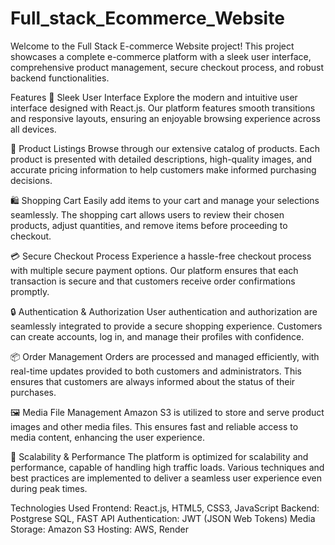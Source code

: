 # Full_stack_Ecommerce_Website
Welcome to the Full Stack E-commerce Website project! This project showcases a complete e-commerce platform with a sleek user interface, comprehensive product management, secure checkout process, and robust backend functionalities.

Features
🎨 Sleek User Interface
Explore the modern and intuitive user interface designed with React.js. Our platform features smooth transitions and responsive layouts, ensuring an enjoyable browsing experience across all devices.

🛒 Product Listings
Browse through our extensive catalog of products. Each product is presented with detailed descriptions, high-quality images, and accurate pricing information to help customers make informed purchasing decisions.

🛍️ Shopping Cart
Easily add items to your cart and manage your selections seamlessly. The shopping cart allows users to review their chosen products, adjust quantities, and remove items before proceeding to checkout.

💳 Secure Checkout Process
Experience a hassle-free checkout process with multiple secure payment options. Our platform ensures that each transaction is secure and that customers receive order confirmations promptly.

🔒 Authentication & Authorization
User authentication and authorization are seamlessly integrated to provide a secure shopping experience. Customers can create accounts, log in, and manage their profiles with confidence.

📦 Order Management
Orders are processed and managed efficiently, with real-time updates provided to both customers and administrators. This ensures that customers are always informed about the status of their purchases.

🖼️ Media File Management
Amazon S3 is utilized to store and serve product images and other media files. This ensures fast and reliable access to media content, enhancing the user experience.

🚀 Scalability & Performance
The platform is optimized for scalability and performance, capable of handling high traffic loads. Various techniques and best practices are implemented to deliver a seamless user experience even during peak times.

Technologies Used
Frontend: React.js, HTML5, CSS3, JavaScript
Backend: Postgrese SQL, FAST API
Authentication: JWT (JSON Web Tokens)
Media Storage: Amazon S3
Hosting: AWS, Render
